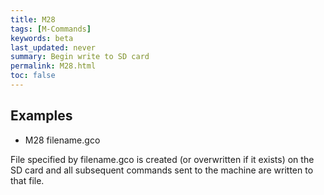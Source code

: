 ```yaml
---
title: M28
tags: [M-Commands] 
keywords: beta 
last_updated: never 
summary: Begin write to SD card 
permalink: M28.html
toc: false 
---
```



## Examples

* M28 filename.gco

File specified by filename.gco is created (or overwritten if it exists) on the SD card and all subsequent commands sent to the machine are written to that file.


